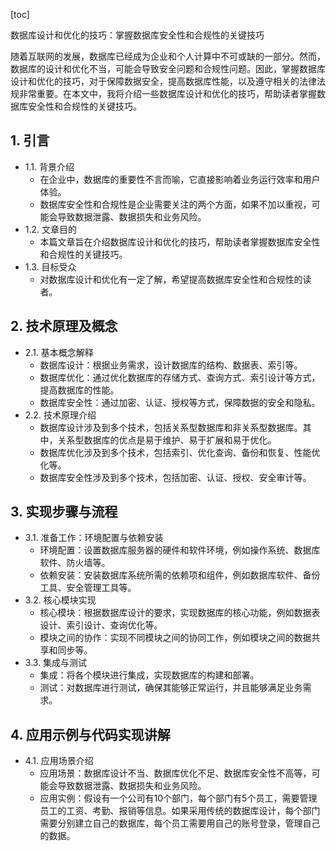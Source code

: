 
[toc]                    
                
                
数据库设计和优化的技巧：掌握数据库安全性和合规性的关键技巧

随着互联网的发展，数据库已经成为企业和个人计算中不可或缺的一部分。然而，数据库的设计和优化不当，可能会导致安全问题和合规性问题。因此，掌握数据库设计和优化的技巧，对于保障数据安全，提高数据库性能，以及遵守相关的法律法规非常重要。在本文中，我将介绍一些数据库设计和优化的技巧，帮助读者掌握数据库安全性和合规性的关键技巧。

## 1. 引言

- 1.1. 背景介绍
   - 在企业中，数据库的重要性不言而喻，它直接影响着业务运行效率和用户体验。
   - 数据库安全性和合规性是企业需要关注的两个方面，如果不加以重视，可能会导致数据泄露、数据损失和业务风险。
- 1.2. 文章目的
   - 本篇文章旨在介绍数据库设计和优化的技巧，帮助读者掌握数据库安全性和合规性的关键技巧。
- 1.3. 目标受众
   - 对数据库设计和优化有一定了解，希望提高数据库安全性和合规性的读者。

## 2. 技术原理及概念

- 2.1. 基本概念解释
   - 数据库设计：根据业务需求，设计数据库的结构、数据表、索引等。
   - 数据库优化：通过优化数据库的存储方式、查询方式、索引设计等方式，提高数据库的性能。
   - 数据库安全性：通过加密、认证、授权等方式，保障数据的安全和隐私。
- 2.2. 技术原理介绍
   - 数据库设计涉及到多个技术，包括关系型数据库和非关系型数据库。其中，关系型数据库的优点是易于维护、易于扩展和易于优化。
   - 数据库优化涉及到多个技术，包括索引、优化查询、备份和恢复、性能优化等。
   - 数据库安全性涉及到多个技术，包括加密、认证、授权、安全审计等。

## 3. 实现步骤与流程

- 3.1. 准备工作：环境配置与依赖安装
   - 环境配置：设置数据库服务器的硬件和软件环境，例如操作系统、数据库软件、防火墙等。
   - 依赖安装：安装数据库系统所需的依赖项和组件，例如数据库软件、备份工具、安全管理工具等。
- 3.2. 核心模块实现
   - 核心模块：根据数据库设计的要求，实现数据库的核心功能，例如数据表设计、索引设计、查询优化等。
   - 模块之间的协作：实现不同模块之间的协同工作，例如模块之间的数据共享和同步等。
- 3.3. 集成与测试
   - 集成：将各个模块进行集成，实现数据库的构建和部署。
   - 测试：对数据库进行测试，确保其能够正常运行，并且能够满足业务需求。

## 4. 应用示例与代码实现讲解

- 4.1. 应用场景介绍
   - 应用场景：数据库设计不当、数据库优化不足、数据库安全性不高等，可能会导致数据泄露、数据损失和业务风险。
   - 应用实例：假设有一个公司有10个部门，每个部门有5个员工，需要管理员工的工资、考勤、报销等信息。如果采用传统的数据库设计，每个部门需要分别建立自己的数据库，每个员工需要用自己的账号登录，管理自己的数据。


